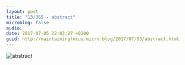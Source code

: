 ```yaml
---
layout: post
title: "13/365 - abstract"
microblog: false
audio: 
date: 2017-07-05 22:03:27 +0200
guid: http://maintainingfocus.micro.blog/2017/07/05/abstract.html
---
```

<div class="kg-card-markdown"><p><img src="/wp-content/uploads/2018/04/13-365---abstract-1024x1024.jpg" alt="abstract"></p>
</div>
